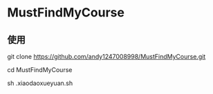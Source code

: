 # MustFindMyCourse

## 使用
git clone https://github.com/andy1247008998/MustFindMyCourse.git

cd MustFindMyCourse

sh .xiaodaoxueyuan.sh
